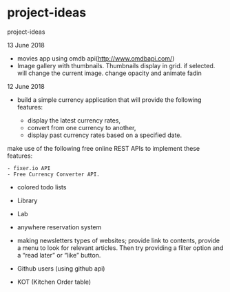 # project-ideas
project-ideas

13 June 2018 

* movies app using omdb api(http://www.omdbapi.com/)
* Image gallery with thumbnails. Thumbnails display in grid. if selected. will change the current image. change opacity and animate fadin

12 June 2018
* build a simple currency application that will provide the following features:

    - display the latest currency rates, 
    - convert from one currency to another,
    - display past currency rates based on a specified date.

make use of the following free online REST APIs to implement these features:

    - fixer.io API
    - Free Currency Converter API.


* colored todo lists
* Library
* Lab
* anywhere reservation system
* making newsletters types of websites; provide link to contents, provide a menu to look for relevant articles. Then try providing a filter option and a “read later” or “like” button.

* Github users (using github api)
* KOT (Kitchen Order table)
